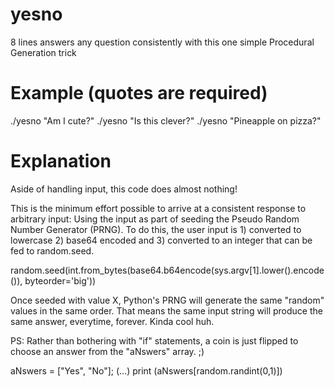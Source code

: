 # yesno
8 lines answers any question consistently with this one simple Procedural Generation trick

# Example (quotes are required)

./yesno "Am I cute?"
./yesno "Is this clever?"
./yesno "Pineapple on pizza?"

# Explanation

Aside of handling input, this code does almost nothing!

This is the minimum effort possible to arrive at a consistent response to arbitrary input: Using the input as part of seeding the Pseudo Random Number Generator (PRNG). To do this, the user input is 1) converted to lowercase 2) base64 encoded and 3) converted to an integer that can be fed to random.seed. 

  random.seed(int.from_bytes(base64.b64encode(sys.argv[1].lower().encode()), byteorder='big'))

Once seeded with value X, Python's PRNG will generate the same "random" values in the same order.
That means the same input string will produce the same answer, everytime, forever. Kinda cool huh.

PS: Rather than bothering with "if" statements, a coin is just flipped to choose an answer from the "aNswers" array. ;)

  aNswers = ["Yes", "No"];
  (...)
  print (aNswers[random.randint(0,1)])
